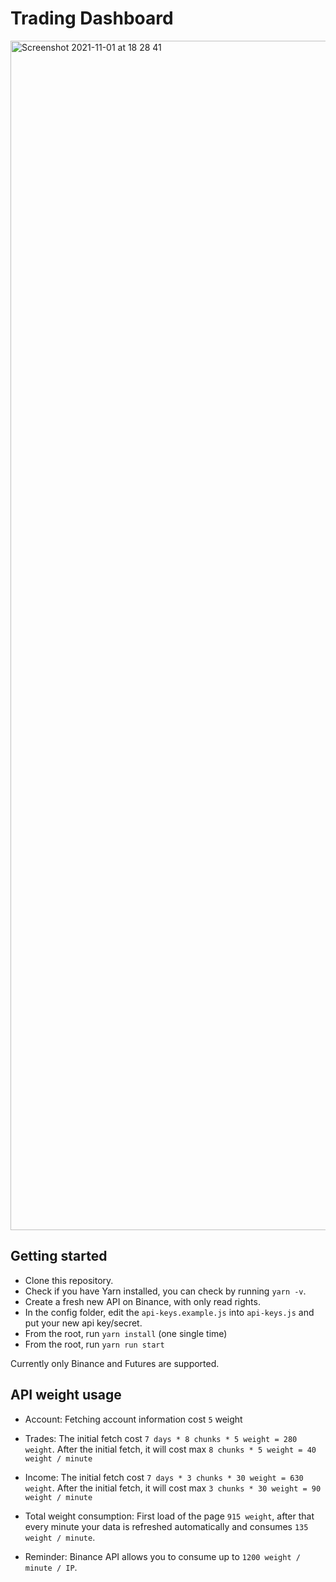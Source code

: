 # Trading Dashboard

<img width="1903" alt="Screenshot 2021-11-01 at 18 28 41" src="https://user-images.githubusercontent.com/26247922/139714053-10b3f67e-ffcb-443e-aca4-41044c1d8537.png">


## Getting started

- Clone this repository.
- Check if you have Yarn installed, you can check by running `yarn -v`.
- Create a fresh new API on Binance, with only read rights.
- In the config folder, edit the `api-keys.example.js` into `api-keys.js` and put your new api key/secret.
- From the root, run `yarn install` (one single time)
- From the root, run `yarn run start`

Currently only Binance and Futures are supported.

## API weight usage

- Account: Fetching account information cost `5` weight
- Trades: The initial fetch cost `7 days * 8 chunks * 5 weight = 280 weight`. After the initial fetch, it will cost max `8 chunks * 5 weight = 40 weight / minute`
- Income: The initial fetch cost `7 days * 3 chunks * 30 weight = 630 weight`. After the initial fetch, it will cost max `3 chunks * 30 weight = 90 weight / minute`

- Total weight consumption: First load of the page `915 weight`, after that every minute your data is refreshed automatically and consumes `135 weight / minute`.
- Reminder: Binance API allows you to consume up to `1200 weight / minute / IP`.
